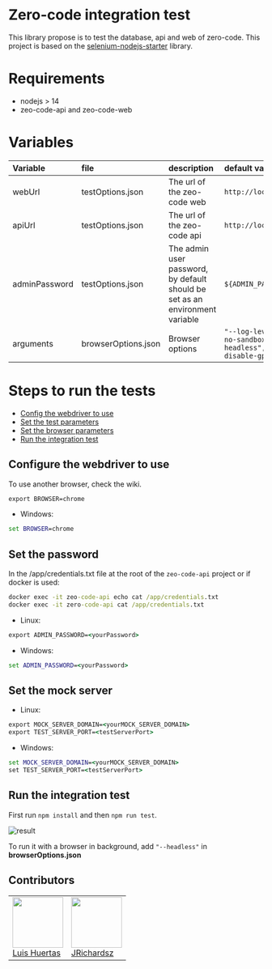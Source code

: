 # Zero-code integration test

This library propose is to test the database, api and web of zero-code. This project is based on the [selenium-nodejs-starter](https://github.com/usil/selenium-nodejs-starter) library.

# Requirements

- nodejs > 14
- zeo-code-api and zeo-code-web

# Variables

| Variable      | file                | description                                                                  | default value                                                    |
| :------------ | :------------------ | :--------------------------------------------------------------------------- | :--------------------------------------------------------------- |
| webUrl        | testOptions.json    | The url of the zeo-code web                                                  | `http://localhost:2112`                                          |
| apiUrl        | testOptions.json    | The url of the zeo-code api                                                  | `http://localhost:2111`                                          |
| adminPassword | testOptions.json    | The admin user password, by default should be set as an environment variable | `${ADMIN_PASSWORD}`                                              |
| arguments     | browserOptions.json | Browser options                                                              | `"--log-level=1", "--no-sandbox", "--headless", "--disable-gpu"` |

# Steps to run the tests

- [Config the webdriver to use](#config-the-webdriver-to-use)
- [Set the test parameters](#variables-table)
- [Set the browser parameters](#json-example)
- [Run the integration test](#run-the-integration-test)

## Configure the webdriver to use

To use another browser, check the wiki.

```cmd
export BROWSER=chrome
```

- Windows:

```cmd
set BROWSER=chrome
```

## Set the password

In the /app/credentials.txt file at the root of the `zeo-code-api` project or if docker is used:

```cmd
docker exec -it zeo-code-api echo cat /app/credentials.txt
docker exec -it zero-code-api cat /app/credentials.txt
```

- Linux:

```cmd
export ADMIN_PASSWORD=<yourPassword>
```

- Windows:

```cmd
set ADMIN_PASSWORD=<yourPassword>
```

## Set the mock server

- Linux:

```cmd
export MOCK_SERVER_DOMAIN=<yourMOCK_SERVER_DOMAIN>
export TEST_SERVER_PORT=<testServerPort>
```

- Windows:

```cmd
set MOCK_SERVER_DOMAIN=<yourMOCK_SERVER_DOMAIN>
set TEST_SERVER_PORT=<testServerPort>
```

## Run the integration test

First run `npm install` and then `npm run test`.

![result](https://i.ibb.co/1QHykGN/test-Result.jpg)

To run it with a browser in background, add `"--headless"` in **browserOptions.json**

## Contributors

<table>
  <tbody>
    <td>
      <img src="https://i.ibb.co/88Tp6n5/Recurso-7.png" width="100px;"/>
      <br />
      <label><a href="https://github.com/TacEtarip">Luis Huertas</a></label>
      <br />
    </td>
    <td>
      <img src="https://avatars0.githubusercontent.com/u/3322836?s=460&v=4" width="100px;"/>
      <br />
      <label><a href="http://jrichardsz.github.io/">JRichardsz</a></label>
      <br />
    </td>
  </tbody>
</table>
